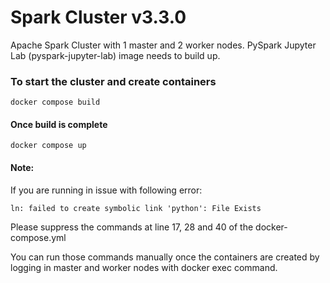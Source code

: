 # Spark Cluster v3.3.0

Apache Spark Cluster with 1 master and 2 worker nodes. PySpark Jupyter Lab (pyspark-jupyter-lab) image needs to build up.

### To start the cluster and create containers
    docker compose build
#### Once build is complete
    docker compose up

#### Note:
If you are running in issue with following error:

`ln: failed to create symbolic link 'python': File Exists`

Please suppress the commands at line 17, 28 and 40 of the docker-compose.yml

You can run those commands manually once the containers are created by logging in master and worker nodes with docker exec command.

